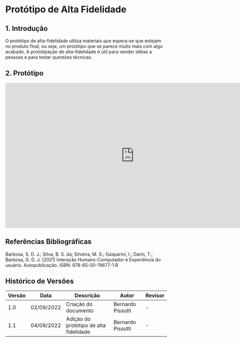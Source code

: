 # Protótipo de Alta Fidelidade

## 1. Introdução
O protótipo de alta-fidelidade utiliza materiais que espera-se que estejam no produto final, ou seja, um protótipo
que se parece muito mais com algo acabado. A prototipação de alta-fidelidade é útil para vender idéias a pessoas e para 
testar questões técnicas.

## 2. Protótipo

<iframe style="border: 1px solid rgba(0, 0, 0, 0.1);" width="800" height="450" src="https://www.figma.com/embed?embed_host=share&url=https%3A%2F%2Fwww.figma.com%2Fproto%2F8YxUAJIwjQZhBhOI0dS8HU%2FPrototipo-PMDF%3Fnode-id%3D225%253A2%26scaling%3Dscale-down%26page-id%3D0%253A286%26starting-point-node-id%3D225%253A2" allowfullscreen></iframe>

## Referências Bibliográficas

Barbosa, S. D. J.; Silva, B. S. da; Silveira, M. S.; Gasparini, I.; Darin, T.; Barbosa, G. D. J. (2021)
Interação Humano-Computador e Experiência do usuário. Autopublicação. ISBN: 978-65-00-19677-1.R

## Histórico de Versões

| Versão | Data       | Descrição                              | Autor             | Revisor |
|--------|------------|----------------------------------------|-------------------|---------|
| 1.0    | 02/09/2022 | Criação do documento                   | Bernardo Pissutti | -       |
| 1.1    | 04/09/2022 | Adição do protótipo de alta fidelidade | Bernardo Pissutti | -       |